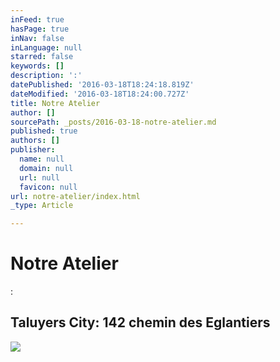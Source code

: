 ```yaml
---
inFeed: true
hasPage: true
inNav: false
inLanguage: null
starred: false
keywords: []
description: ':'
datePublished: '2016-03-18T18:24:18.819Z'
dateModified: '2016-03-18T18:24:00.727Z'
title: Notre Atelier
author: []
sourcePath: _posts/2016-03-18-notre-atelier.md
published: true
authors: []
publisher:
  name: null
  domain: null
  url: null
  favicon: null
url: notre-atelier/index.html
_type: Article

---
```

# Notre Atelier

:

## Taluyers City: 142 chemin des Eglantiers
![](https://s3-us-west-2.amazonaws.com/the-grid-img/p/7871595f6317e93c4a1b95429b8fcdc5650f8631.jpg)